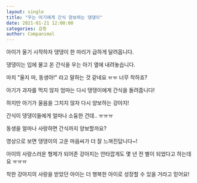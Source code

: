 ```yaml
---
layout: single
title: "우는 아기에게 간식 양보하는 댕댕이"
date: 2021-01-21 12:00:00
categories: 감동
author: Companimal
---
```


아이가 울기 시작하자 댕댕이 한 마리가 급하게 달려옵니다.

댕댕이는 입에 물고 온 간식을 우는 아기 옆에 내려놓습니다.

마치 "울지 마, 동생아!" 라고 말하는 것 같네요 ㅠㅠ 너무 착하죠?

아기가 과자를 먹지 않자 엄마는 다시 댕댕이에게 간식을 돌려줍니다!

하지만 아기가 울음을 그치지 않자 다시 양보하는 강아지!

간식이 댕댕이들에게 얼마나 소듕한 건데.. ㅠㅠㅠ

동생을 얼마나 사랑하면 간식까지 양보할까요?

영상으로 보면 댕댕이의 고운 마음씨가 더 잘 느껴진답니다~!

아이의 사랑스러운 형제가 되어준 강아지는 안타깝게도 몇 년 전 별이 되었다고 하는데요 ㅠㅠㅠ

착한 강아지의 사랑을 받았던 아이는 더 행복한 아이로 성장할 수 있을 거라고 믿어요!
